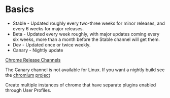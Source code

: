Basics
==========

  * Stable - Updated roughly every two-three weeks for minor releases, and every 6 weeks for major releases.
  * Beta - Updated every week roughly, with major updates coming every six weeks, more than a month before the Stable channel will get them.
  * Dev  - Updated once or twice weekly.
  * Canary - Nightly update 

[Chrome Release Channels](http://www.chromium.org/getting-involved/dev-channel)

The Canary channel is not available for Linux. If you want a nightly build see the [chromium](https://download-chromium.appspot.com/) [project](http://commondatastorage.googleapis.com/chromium-browser-continuous/index.html)

Create multiple instances of chrome that have separate plugins enabled through User Profiles.